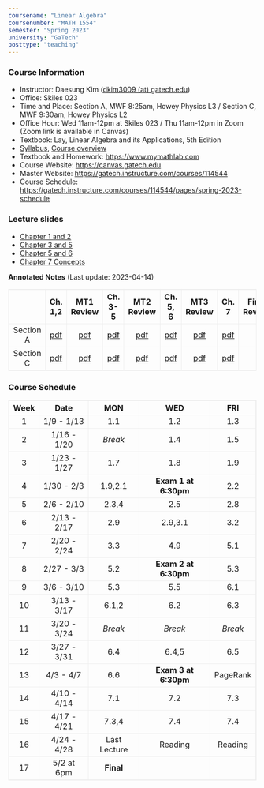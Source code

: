 ```yaml
---
coursename: "Linear Algebra"
coursenumber: "MATH 1554"
semester: "Spring 2023"
university: "GaTech"
posttype: "teaching"
---
```


### Course Information
- Instructor: Daesung Kim ([dkim3009 (at) gatech.edu](mailto:dkim3009@gatech.edu))
- Office: Skiles 023
- Time and Place: Section A, MWF 8:25am, Howey Physics L3 / Section C, MWF 9:30am, Howey Physics L2
- Office Hour: Wed 11am-12pm at Skiles 023 / Thu 11am-12pm in Zoom (Zoom link is available in Canvas)
- Textbook: Lay, Linear Algebra and its Applications, 5th Edition
- [Syllabus](https://gatech.instructure.com/courses/114544/pages/common-syllabus-spring-2023), [Course overview](https://sbarone7.math.gatech.edu/ma1554_course_overview.pdf) 
- Textbook and Homework: https://www.mymathlab.com 
- Course Website: https://canvas.gatech.edu
- Master Website: https://gatech.instructure.com/courses/114544
- Course Schedule: https://gatech.instructure.com/courses/114544/pages/spring-2023-schedule

### Lecture slides
- [Chapter 1 and 2](https://sbarone7.math.gatech.edu/Chapters_1_and_2.pdf)
- [Chapter 3 and 5](https://sbarone7.math.gatech.edu/Chapters_3_thru_5.pdf)
- [Chapter 5 and 6](https://sbarone7.math.gatech.edu/Chapters_5_and_6.pdf)
- [Chapter 7 Concepts](https://sbarone7.math.gatech.edu/Chapters_PageRank_and_7.pdf)

<b>Annotated Notes</b> (Last update: 2023-04-14)

|           | Ch. 1,2                | MT1 Review          | Ch. 3-5                | MT2 Review          | Ch. 5, 6               | MT3 Review          | Ch. 7                 | Final Review |
| :---:     | :---:                  | :---:               | :---:                  | :---:               | :---:                  | :---:               | :---:                 | :---:        |
| Section A | [pdf](secA-Chap12.pdf) | [pdf](secA-MT1.pdf) | [pdf](secA-Chap35.pdf) | [pdf](secA-MT2.pdf) | [pdf](secA-Chap56.pdf) | [pdf](secA-MT3.pdf) | [pdf](secA-Chap7.pdf) |              |
| Section C | [pdf](secC-Chap12.pdf) | [pdf](secC-MT1.pdf) | [pdf](secC-Chap35.pdf) | [pdf](secC-MT2.pdf) | [pdf](secC-Chap56.pdf) | [pdf](secC-MT3.pdf) | [pdf](secC-Chap7.pdf) |              |

### Course Schedule
| Week  | Date        | MON          | WED                  | FRI      |
| :---: | :---:       | :---:        | :---:                | :---:    |
| 1     | 1/9 - 1/13  | 1.1          | 1.2                  | 1.3      |
| 2     | 1/16 - 1/20 | *Break*      | 1.4                  | 1.5      |
| 3     | 1/23 - 1/27 | 1.7          | 1.8                  | 1.9      |
| 4     | 1/30 - 2/3  | 1.9,2.1      | **Exam 1 at 6:30pm** | 2.2      |
| 5     | 2/6 - 2/10  | 2.3,4        | 2.5                  | 2.8      |
| 6     | 2/13 - 2/17 | 2.9          | 2.9,3.1              | 3.2      |
| 7     | 2/20 - 2/24 | 3.3          | 4.9                  | 5.1      |
| 8     | 2/27 - 3/3  | 5.2          | **Exam 2 at 6:30pm** | 5.3      |
| 9     | 3/6 - 3/10  | 5.3          | 5.5                  | 6.1      |
| 10    | 3/13 - 3/17 | 6.1,2        | 6.2                  | 6.3      |
| 11    | 3/20 - 3/24 | *Break*      | *Break*              | *Break*  |
| 12    | 3/27 - 3/31 | 6.4          | 6.4,5                | 6.5      |
| 13    | 4/3 - 4/7   | 6.6          | **Exam 3 at 6:30pm** | PageRank |
| 14    | 4/10 - 4/14 | 7.1          | 7.2                  | 7.3      |
| 15    | 4/17 - 4/21 | 7.3,4        | 7.4                  | 7.4      |
| 16    | 4/24 - 4/28 | Last Lecture | Reading              | Reading  |
| 17    | 5/2 at 6pm  | **Final**    |                      |          |
<!--
| Week | Date        | M         | T          | W          | R             | F   |
| ---  | ---         | ---       | ---        | ---        | ---           | --- |
| 1    | 1/9 - 1/13  | 1.1       | WS 1.1     | 1.2        | WS 1.2        | 1.3 |
| 2    | 1/16 - 1/20 | **Break** | WS 1.3     | 1.4        | WS 1.4        | 1.5 |
| 3    | 1/23 - 1/27 | 1.7       | WS 1.5,7   | 1.8        | WS 1.8        | 1.9 |
| 4    | 1/30 - 2/3  | 1.9,2.1   | WS 1.9,2.1 | **Exam 1** | **Cancelled** | 2.2 |
| 5    | 2/6 - 2/10  | 2.3,4     | WS 2.2-4   | 2.5        | WS 2.5        | 2.8 |
| 6    | 2/13 - 2/17 | 2.9       | WS 2.8     | 2.9,3.1    | WS 2.9,3.1    | 3.2 |
| 7    | 2/20 - 2/24 | 3.3       | WS 3.2     | 4.9        | WS 3.3,4.9    | 5.1 |
| 8    | 2/27 - 3/3  | 5.2       | WS 5.1,2   | **Exam 2** | WS            |     |
| 9    | 3/6 - 3/10  |           | WS         |            | WS            |     |
| 10   | 3/13 - 3/17 |           | WS         |            | WS            |     |
| 11   | 3/20 - 3/24 |           | WS         |            | WS            |     |
| 12   | 3/27 - 3/31 |           | WS         |            | WS            |     |
| 13   | 4/3 - 4/7   |           | WS         |            | WS            |     |
| 14   | 4/10 - 4/14 |           | WS         |            | WS            |     |
| 15   | 4/17 - 4/21 |           | WS         |            | WS            |     |
| 16   | 4/24 - 4/28 |           | WS         |            | WS            |     |
| 17   | 5/1 - 5/4   |           | WS         |            | WS            |     |
-->
<style>
table, th, td {
  border: 1px solid #eee;
  border-collapse: collapse;
}
</style>

